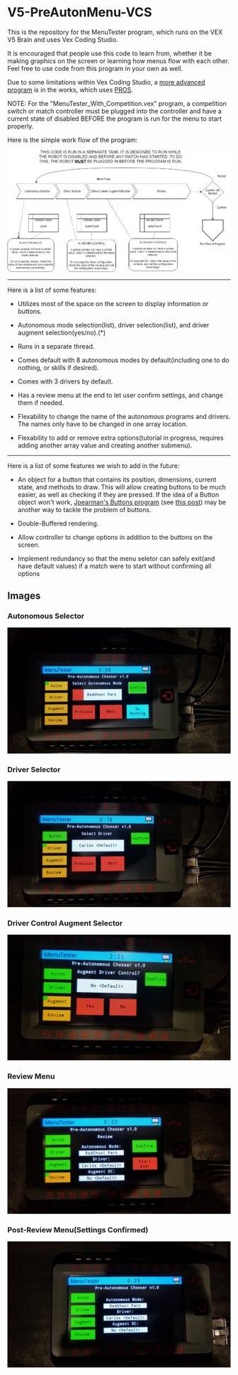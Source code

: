 # V5-PreAutonMenu-VCS 

This is the repository for the MenuTester program, which runs on the VEX V5 Brain and uses Vex Coding Studio.

It is encouraged that people use this code to learn from, whether it be making graphics on the screen
or learning how menus flow with each other. Feel free to use code from this program in your own as well.

Due to some limitations within Vex Coding Studio, a [more advanced program](https://github.com/Wup123102/V5-MenuTester-PROS) 
is in the works, which uses [PROS](https://pros.cs.purdue.edu/).

NOTE: For the "MenuTester_With_Competition.vex" program, a competition switch or match controller must be plugged into the controller 
and have a current state of disabled BEFORE the program is run for the menu to start properly. 

Here is the simple work flow of the program:

![Simple Workflow of Menu](https://github.com/WarrenRobotics/V5-PreAutonMenu-VCS/blob/master/src/common/images/V5PreAutonMenu.jpg)

---

Here is a list of some features:

 * Utilizes most of the space on the screen to display information or buttons.

 * Autonomous mode selection(list), driver selection(list), and driver augment selection(yes/no).(*)

 * Runs in a separate thread.

 * Comes default with 8 autonomous modes by default(including one to do nothing, or skills if desired).

 * Comes with 3 drivers by default.

 * Has a review menu at the end to let user confirm settings, and change them if needed.

 * Flexability to change the name of the autonomous programs and drivers. The names only have to be changed
in one array location.

 * Flexability to add or remove extra options(tutorial in progress, requires adding another array value and creating another submenu).

---

Here is a list of some features we wish to add in the future:

 * An object for a button that contains its position, dimensions, current state, and methods to draw. This will 
allow creating buttons to be much easier, as well as checking if they are pressed. If the idea of a Button object 
won't work, [Jpearman's Buttons program](https://www.vexforum.com/uploads/default/original/2X/1/192a98c87b6c835adfdbee31b339f7c989e79ec7.vex)
(see [this post](https://www.vexforum.com/t/how-do-you-make-buttons-on-the-brain-screen/49294/8)) may be another way to tackle the problem of buttons.

 * Double-Buffered rendering.

 * Allow controller to change options in addition to the buttons on the screen.
 
 * Implement redundancy so that the menu seletor can safely exit(and have default values) if a match were to start without confirming all options
 
 ## Images
 
 ### Autonomous Selector
 ![Autonomous Selector](https://github.com/WarrenRobotics/V5-PreAutonMenu-VCS/blob/master/src/common/images/1.jpg)
 
 ### Driver Selector
 ![Driver Selector](https://github.com/WarrenRobotics/V5-PreAutonMenu-VCS/blob/master/src/common/images/2.jpg)
 
 ### Driver Control Augment Selector
 ![Driver Control Augment Selector](https://github.com/WarrenRobotics/V5-PreAutonMenu-VCS/blob/master/src/common/images/3.jpg)
 
 ### Review Menu
 ![Review Menu](https://github.com/WarrenRobotics/V5-PreAutonMenu-VCS/blob/master/src/common/images/4.jpg)
 
 ### Post-Review Menu(Settings Confirmed)
 ![Post-Review Menu](https://github.com/WarrenRobotics/V5-PreAutonMenu-VCS/blob/master/src/common/images/5.jpg)
